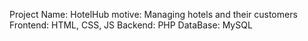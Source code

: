 Project Name: HotelHub
motive: Managing hotels and their customers
Frontend: HTML, CSS, JS
Backend: PHP
DataBase: MySQL
